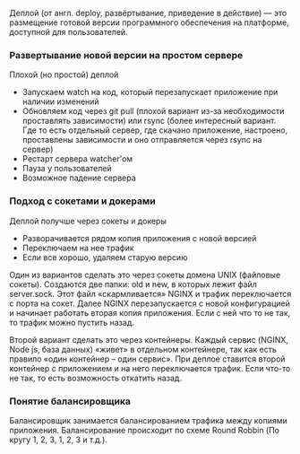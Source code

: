 Деплой (от англ. deploy, развёртывание, приведение в действие) — это размещение готовой версии программного обеспечения на платформе, доступной для пользователей.


### Развертывание новой версии на простом сервере
Плохой (но простой) деплой

- Запускаем watch на код, который перезапускает приложение при наличии изменений
- Обновляем код через git pull (плохой вариант из-за необходимости проставлять зависимости) или rsync (более интересный вариант. Где то есть отдельный сервер, где скачано приложение, настроено, проставлены зависимости и оно отправляется через rsync на сервер)
- Рестарт сервера watcher’ом
- Пауза у пользователей
- Возможное падение сервера


### Подход с сокетами и докерами
Деплой получше через сокеты и докеры

- Разворачивается рядом копия приложения с новой версией
- Переключаем на нее трафик
- Если все хорошо, удаляем старую версию

Один из вариантов сделать это через сокеты домена UNIX (файловые сокеты). Создаются две папки: old и new, в которых лежит файл server.sock. Этот файл «скармливается» NGINX и трафик переключается с порта на сокет. Далее NGINX перезапускается с новой конфигурацией и начинает работать вторая копия приложения. Если с ней что то не так, то трафик можно пустить назад.

Второй вариант сделать это через контейнеры. Каждый сервис (NGINX, Node js, база данных) «живет» в отдельном контейнере, так как есть правило «один контейнер – один сервис». При деплое ставится второй контейнер с приложением и на него переключается трафик. Если что-то не так, то есть возможность откатить назад.

### Понятие балансировщика
Балансировщик занимается балансированием трафика между копиями приложения. Балансирование происходит по схеме Round Robbin (По кругу 1, 2, 3, 1, 2, 3 и т.д.).